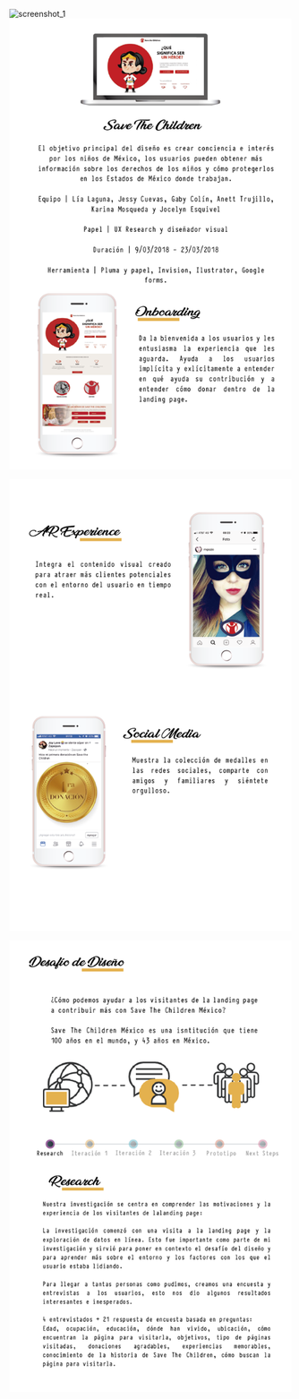 ![screenshot_1](https://user-images.githubusercontent.com/32860297/38586133-36a6bae6-3ce2-11e8-8904-52949367027c.jpg)
![STC-01.png](assets/images/STC-01.png)

![STC-02.png](assets/images/STC-02.png)

![STC-03.png](assets/images/STC-03.png)
